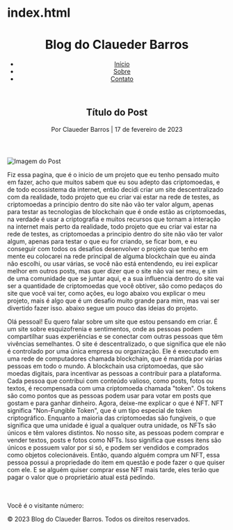 # index.html
<!DOCTYPE html>
<html>
  <head>
    <title>Blog do Claueder Barros</title>
    <link rel="stylesheet" href="estilo.css">
    <script src="contador.js"></script>

  </head>
  <body>
    <header>
      <h1>Blog do Claueder Barros</h1>
      <nav>
        <ul>
          <li><a href="#">Início</a></li>
          <li><a href="#">Sobre</a></li>
          <li><a href="#">Contato</a></li>
        </ul>
      </nav>
    </header>
    <main>
      <article>
        <header>
          <h2>Título do Post</h2>
          <p class="post-meta">Por Claueder Barros | 17 de fevereiro de 2023</p>
        </header>
        <img src="https://i.pinimg.com/564x/cf/1b/b2/cf1bb2ee726df360349b3f1533310427.jpg" alt="Imagem do Post">
        <p>Fiz essa pagína, que é o inicio de um projeto que eu tenho pensado muito em fazer, acho que muitos sabem que eu sou adepto das criptomoedas, e de todo ecossistema da internet, então decidi criar um site descentralizado com da realidade, todo projeto que eu criar vai estar na rede de testes, as criptomoedas a principio dentro do site não vão ter valor algum, apenas para testar as tecnologias de blockchain que é onde estão as criptomoedas, na verdade é usar a criptografia e muitos recursos que tornam a interação na internet mais perto da realidade, todo projeto que eu criar vai estar na rede de testes, as criptomoedas a principio dentro do site não vão ter valor algum, apenas para testar o que eu for criando, se ficar bom, e eu conseguir com todos os desafios desenvolver o projeto que tenho em mente eu colocarei na rede principal de alguma blockchain que eu ainda não escolhi, ou usar várias, se você não está entendendo, eu irei explicar melhor em outros posts, mas quer dizer que o site não vai ser meu, e sim de uma comunidade que se juntar aqui, e a sua influencia dentro do site vai ser a quantidade de criptomoedas que você obtiver, são como pedaços do site que você vai ter, como ações, eu logo abaixo vou explicar o meu projeto, mais é algo que é um desafio muito grande para mim, mas vai ser divertido fazer isso. abaixo segue um pouco das ideias do projeto.</p>


<p>Olá pessoal! Eu quero falar sobre um site que estou pensando em criar. É um site sobre esquizofrenia e sentimentos, onde as pessoas podem compartilhar suas experiências e se conectar com outras pessoas que têm vivências semelhantes.
O site é descentralizado, o que significa que ele não é controlado por uma única empresa ou organização. Ele é executado em uma rede de computadores chamada blockchain, que é mantida por várias pessoas em todo o mundo.
A blockchain usa criptomoedas, que são moedas digitais, para incentivar as pessoas a contribuir para a plataforma. Cada pessoa que contribui com conteúdo valioso, como posts, fotos ou textos, é recompensada com uma criptomoeda chamada "token". Os tokens são como pontos que as pessoas podem usar para votar em posts que gostam e para ganhar dinheiro.
Agora, deixe-me explicar o que é NFT. NFT significa "Non-Fungible Token", que é um tipo especial de token criptográfico. Enquanto a maioria das criptomoedas são fungíveis, o que significa que uma unidade é igual a qualquer outra unidade, os NFTs são únicos e têm valores distintos.
No nosso site, as pessoas podem comprar e vender textos, posts e fotos como NFTs. Isso significa que esses itens são únicos e possuem valor por si só, e podem ser vendidos e comprados como objetos colecionáveis.
Então, quando alguém compra um NFT, essa pessoa possui a propriedade do item em questão e pode fazer o que quiser com ele. E se alguém quiser comprar esse NFT mais tarde, eles terão que pagar o valor que o proprietário atual está pedindo.
</p>
      </article>
    </main>
    <footer>
      <br>
      <br>
    <div>
          Você é o visitante número: <span id="contador"></span>
   </div>
      <p>© 2023 Blog do Claueder Barros. Todos os direitos reservados.</p>
    </footer>
  </body>
</html>

